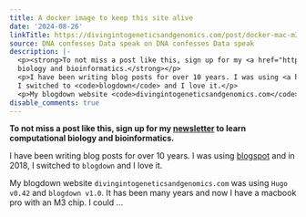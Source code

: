 ```yaml
---
title: A docker image to keep this site alive
date: '2024-08-26'
linkTitle: https://divingintogeneticsandgenomics.com/post/docker-mac-m3/
source: DNA confesses Data speak on DNA confesses Data speak
description: |-
  <p><strong>To not miss a post like this, sign up for my <a href="https://divingintogeneticsandgenomics.ck.page/profile">newsletter</a> to learn computational
  biology and bioinformatics.</strong></p>
  <p>I have been writing blog posts for over 10 years. I was using <a href="https://crazyhottommy.blogspot.com/">blogspot</a> and in 2018,
  I switched to <code>blogdown</code> and I love it.</p>
  <p>My blogdown website <code>divingintogeneticsandgenomics.com</code> was using <code>Hugo v0.42</code> and <code>blogdown v1.0</code>. It has been many years and now I have a macbook pro with an M3 chip. I could ...
disable_comments: true
---
```

<p><strong>To not miss a post like this, sign up for my <a href="https://divingintogeneticsandgenomics.ck.page/profile">newsletter</a> to learn computational
biology and bioinformatics.</strong></p>
<p>I have been writing blog posts for over 10 years. I was using <a href="https://crazyhottommy.blogspot.com/">blogspot</a> and in 2018,
I switched to <code>blogdown</code> and I love it.</p>
<p>My blogdown website <code>divingintogeneticsandgenomics.com</code> was using <code>Hugo v0.42</code> and <code>blogdown v1.0</code>. It has been many years and now I have a macbook pro with an M3 chip. I could ...